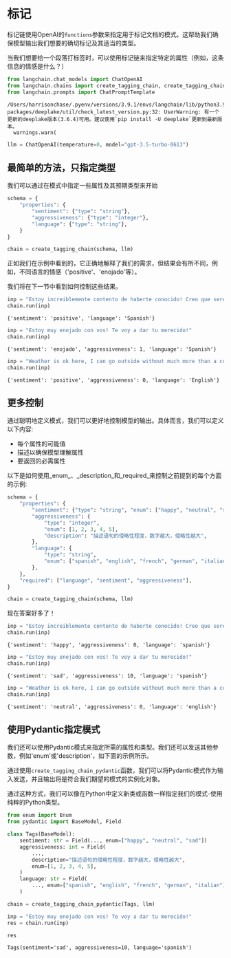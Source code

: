 # 标记

标记链使用OpenAI的`functions`参数来指定用于标记文档的模式。这帮助我们确保模型输出我们想要的确切标记及其适当的类型。

当我们想要给一个段落打标签时，可以使用标记链来指定特定的属性（例如，这条信息的情感是什么？）


```python
from langchain.chat_models import ChatOpenAI
from langchain.chains import create_tagging_chain, create_tagging_chain_pydantic
from langchain.prompts import ChatPromptTemplate
```

    /Users/harrisonchase/.pyenv/versions/3.9.1/envs/langchain/lib/python3.9/site-packages/deeplake/util/check_latest_version.py:32: UserWarning: 有一个更新的deeplake版本(3.6.4)可用。建议使用`pip install -U deeplake`更新到最新版本。
      warnings.warn(
    


```python
llm = ChatOpenAI(temperature=0, model="gpt-3.5-turbo-0613")
```

## 最简单的方法，只指定类型

我们可以通过在模式中指定一些属性及其预期类型来开始


```python
schema = {
    "properties": {
        "sentiment": {"type": "string"},
        "aggressiveness": {"type": "integer"},
        "language": {"type": "string"},
    }
}
```


```python
chain = create_tagging_chain(schema, llm)
```

正如我们在示例中看到的，它正确地解释了我们的需求，但结果会有所不同，例如，不同语言的情感（'positive'、'enojado'等）。

我们将在下一节中看到如何控制这些结果。


```python
inp = "Estoy increiblemente contento de haberte conocido! Creo que seremos muy buenos amigos!"
chain.run(inp)
```




    {'sentiment': 'positive', 'language': 'Spanish'}




```python
inp = "Estoy muy enojado con vos! Te voy a dar tu merecido!"
chain.run(inp)
```




    {'sentiment': 'enojado', 'aggressiveness': 1, 'language': 'Spanish'}




```python
inp = "Weather is ok here, I can go outside without much more than a coat"
chain.run(inp)
```




    {'sentiment': 'positive', 'aggressiveness': 0, 'language': 'English'}



## 更多控制

通过聪明地定义模式，我们可以更好地控制模型的输出。具体而言，我们可以定义以下内容:

- 每个属性的可能值
- 描述以确保模型理解属性
- 要返回的必需属性

以下是如何使用_enum_、_description_和_required_来控制之前提到的每个方面的示例:


```python
schema = {
    "properties": {
        "sentiment": {"type": "string", "enum": ["happy", "neutral", "sad"]},
        "aggressiveness": {
            "type": "integer",
            "enum": [1, 2, 3, 4, 5],
            "description": "描述语句的侵略性程度，数字越大，侵略性越大",
        },
        "language": {
            "type": "string",
            "enum": ["spanish", "english", "french", "german", "italian"],
        },
    },
    "required": ["language", "sentiment", "aggressiveness"],
}
```


```python
chain = create_tagging_chain(schema, llm)
```

现在答案好多了！


```python
inp = "Estoy increiblemente contento de haberte conocido! Creo que seremos muy buenos amigos!"
chain.run(inp)
```




    {'sentiment': 'happy', 'aggressiveness': 0, 'language': 'spanish'}




```python
inp = "Estoy muy enojado con vos! Te voy a dar tu merecido!"
chain.run(inp)
```




    {'sentiment': 'sad', 'aggressiveness': 10, 'language': 'spanish'}




```python
inp = "Weather is ok here, I can go outside without much more than a coat"
chain.run(inp)
```




    {'sentiment': 'neutral', 'aggressiveness': 0, 'language': 'english'}



## 使用Pydantic指定模式

我们还可以使用Pydantic模式来指定所需的属性和类型。我们还可以发送其他参数，例如'enum'或'description'，如下面的示例所示。

通过使用`create_tagging_chain_pydantic`函数，我们可以将Pydantic模式作为输入发送，并且输出将是符合我们期望的模式的实例化对象。

通过这种方式，我们可以像在Python中定义新类或函数一样指定我们的模式-使用纯粹的Python类型。


```python
from enum import Enum
from pydantic import BaseModel, Field
```


```python
class Tags(BaseModel):
    sentiment: str = Field(..., enum=["happy", "neutral", "sad"])
    aggressiveness: int = Field(
        ...,
        description="描述语句的侵略性程度，数字越大，侵略性越大",
        enum=[1, 2, 3, 4, 5],
    )
    language: str = Field(
        ..., enum=["spanish", "english", "french", "german", "italian"]
    )
```


```python
chain = create_tagging_chain_pydantic(Tags, llm)
```


```python
inp = "Estoy muy enojado con vos! Te voy a dar tu merecido!"
res = chain.run(inp)
```


```python
res
```




    Tags(sentiment='sad', aggressiveness=10, language='spanish')


